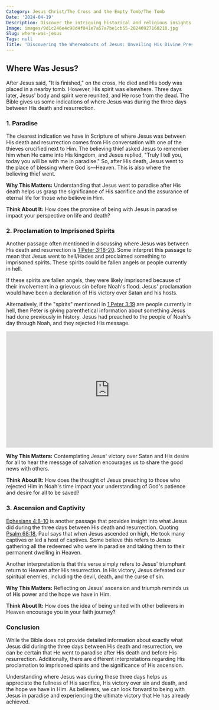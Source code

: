```yaml
---
Category: Jesus Christ/The Cross and the Empty Tomb/The Tomb
Date: '2024-04-19'
Description: Discover the intriguing historical and religious insights into the whereabouts of Jesus Christ in this compelling article. Explore the various theories and perspectives on where Jesus may have been during critical periods of his life.
Image: images/9d1c246e4c98d4f041e7a57a7be1cb55-20240927160210.jpg
Slug: where-was-jesus
Tags: null
Title: 'Discovering the Whereabouts of Jesus: Unveiling His Divine Presence'
---
```


## Where Was Jesus?

After Jesus said, "It is finished," on the cross, He died and His body was placed in a nearby tomb. However, His spirit was elsewhere. Three days later, Jesus' body and spirit were reunited, and He rose from the dead. The Bible gives us some indications of where Jesus was during the three days between His death and resurrection.

### 1. Paradise

The clearest indication we have in Scripture of where Jesus was between His death and resurrection comes from His conversation with one of the thieves crucified next to Him. The believing thief asked Jesus to remember him when He came into His kingdom, and Jesus replied, "Truly I tell you, today you will be with me in paradise." So, after His death, Jesus went to the place of blessing where God is—Heaven. This is also where the believing thief went.

**Why This Matters:** Understanding that Jesus went to paradise after His death helps us grasp the significance of His sacrifice and the assurance of eternal life for those who believe in Him.

**Think About It:** How does the promise of being with Jesus in paradise impact your perspective on life and death?

### 2. Proclamation to Imprisoned Spirits

Another passage often mentioned in discussing where Jesus was between His death and resurrection is [1 Peter 3:18-20](https://www.bibleref.com/1-Peter/3/1-Peter-3-18.html). Some interpret this passage to mean that Jesus went to hell/Hades and proclaimed something to imprisoned spirits. These spirits could be fallen angels or people currently in hell.

If these spirits are fallen angels, they were likely imprisoned because of their involvement in a grievous sin before Noah's flood. Jesus' proclamation would have been a declaration of His victory over Satan and his hosts.

Alternatively, if the "spirits" mentioned in [1 Peter 3:19](https://www.bibleref.com/1-Peter/3/1-Peter-3-19.html) are people currently in hell, then Peter is giving parenthetical information about something Jesus had done previously in history. Jesus had preached to the people of Noah's day through Noah, and they rejected His message.


<iframe width="560" height="315" src="https://www.youtube.com/embed/R9qoqQ75ifs" frameborder="0" allow="autoplay; encrypted-media" allowfullscreen></iframe>


**Why This Matters:** Contemplating Jesus' victory over Satan and His desire for all to hear the message of salvation encourages us to share the good news with others.

**Think About It:** How does the thought of Jesus preaching to those who rejected Him in Noah's time impact your understanding of God's patience and desire for all to be saved?

### 3. Ascension and Captivity

[Ephesians 4:8-10](https://www.bibleref.com/Ephesians/4/Ephesians-4-8.html) is another passage that provides insight into what Jesus did during the three days between His death and resurrection. Quoting [Psalm 68:18](https://www.bibleref.com/Psalm/68/Psalm-68-18.html), Paul says that when Jesus ascended on high, He took many captives or led a host of captives. Some believe this refers to Jesus gathering all the redeemed who were in paradise and taking them to their permanent dwelling in Heaven.

Another interpretation is that this verse simply refers to Jesus' triumphant return to Heaven after His resurrection. In His victory, Jesus defeated our spiritual enemies, including the devil, death, and the curse of sin.

**Why This Matters:** Reflecting on Jesus' ascension and triumph reminds us of His power and the hope we have in Him.

**Think About It:** How does the idea of being united with other believers in Heaven encourage you in your faith journey?

### Conclusion

While the Bible does not provide detailed information about exactly what Jesus did during the three days between His death and resurrection, we can be certain that He went to paradise after His death and before His resurrection. Additionally, there are different interpretations regarding His proclamation to imprisoned spirits and the significance of His ascension.

Understanding where Jesus was during these three days helps us appreciate the fullness of His sacrifice, His victory over sin and death, and the hope we have in Him. As believers, we can look forward to being with Jesus in paradise and experiencing the ultimate victory that He has already achieved.